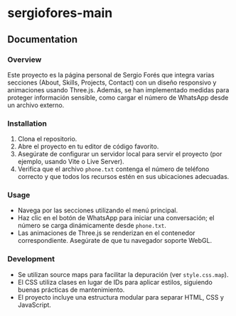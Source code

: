 # sergiofores-main

## Documentation

### Overview
Este proyecto es la página personal de Sergio Forés que integra varias secciones (About, Skills, Projects, Contact) con un diseño responsivo y animaciones usando Three.js. Además, se han implementado medidas para proteger información sensible, como cargar el número de WhatsApp desde un archivo externo.

### Installation
1. Clona el repositorio.
2. Abre el proyecto en tu editor de código favorito.
3. Asegúrate de configurar un servidor local para servir el proyecto (por ejemplo, usando Vite o Live Server).
4. Verifica que el archivo `phone.txt` contenga el número de teléfono correcto y que todos los recursos estén en sus ubicaciones adecuadas.

### Usage
- Navega por las secciones utilizando el menú principal.
- Haz clic en el botón de WhatsApp para iniciar una conversación; el número se carga dinámicamente desde `phone.txt`.
- Las animaciones de Three.js se renderizan en el contenedor correspondiente. Asegúrate de que tu navegador soporte WebGL.

### Development
- Se utilizan source maps para facilitar la depuración (ver `style.css.map`).
- El CSS utiliza clases en lugar de IDs para aplicar estilos, siguiendo buenas prácticas de mantenimiento.
- El proyecto incluye una estructura modular para separar HTML, CSS y JavaScript.
